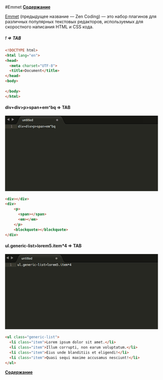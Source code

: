 #Emmet
**[Содержание](https://github.com/EvgeniyPolovniy/fron_end_book)**

[Emmet](http://docs.emmet.io) (предыдущее название — Zen Coding) — это набор плагинов для различных популярных текстовых редакторов, используемых для скоростного написания HTML и CSS кода.

##### ! => TAB

```html
<!DOCTYPE html>
<html lang="en">
<head>
  <meta charset="UTF-8">
  <title>Document</title>
</head>
<body>
  
</body>
</html>
```

#### div+div>p>span+em^bq => TAB

![](img/emmet2.gif)

```html
<div></div>
<div>
    <p>
      <span></span>
      <em></em>
    </p>
    <blockquote></blockquote>
</div>
```

#### ul.generic-list>lorem5.item*4 => TAB

![](img/emmet3.gif)

```html
<ul class="generic-list">
  <li class="item">Lorem ipsum dolor sit amet.</li>
  <li class="item">Illum corrupti, non earum voluptatum.</li>
  <li class="item">Eius unde blanditiis et eligendi!</li>
  <li class="item">Quasi sequi maxime accusamus nesciunt!</li>
</ul>
```
**[Содержание](https://github.com/EvgeniyPolovniy/fron_end_book)**
